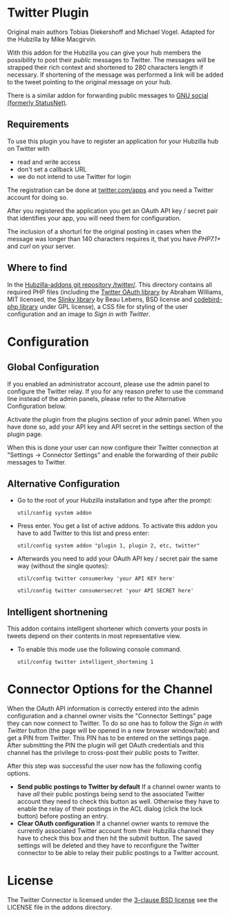 Twitter Plugin
==============

Original main authors Tobias Diekershoff and Michael Vogel. Adapted for the Hubzilla by Mike Macgirvin.

With this addon for the Hubzilla you can give your hub members the possibility to post
their *public* messages to Twitter. The messages will be strapped their rich
context and shortened to 280 characters length if necessary. If shortening of
the message was performed a link will be added to the tweet pointing to the
original message on your hub.

There is a similar addon for forwarding public messages to
[GNU social (formerly StatusNet)](http://gnu.io/social/).

Requirements
------------

To use this plugin you have to register an application for your Hubzilla
hub on Twitter with

* read and write access
* don't set a callback URL
* we do not intend to use Twitter for login

The registration can be done at [twitter.com/apps](https://apps.twitter.com/) and you need a Twitter
account for doing so.

After you registered the application you get an OAuth API key / secret
pair that identifies your app, you will need them for configuration.

The inclusion of a shorturl for the original posting in cases when the
message was longer than 140 characters requires it, that you have *PHP7.1+* and
*curl* on your server.

Where to find
-------------

In the [Hubzilla-addons git repository /twitter/](https://framagit.org/hubzilla/addons/tree/master/twitter). This directory 
contains all required PHP files (including the [Twitter OAuth library][1] by Abraham
Williams, MIT licensed, the [Slinky library][2] by Beau Lebens, BSD license and
[codebird-php library][3] under GPL license),
a CSS file for styling of the user configuration and an image to _Sign in with
Twitter_.

[1]: https://github.com/abraham/twitteroauth
[2]: http://dentedreality.com.au/projects/slinky/
[3]: https://github.com/jublo/codebird-php

Configuration
=============

Global Configuration
--------------------

If you enabled an administrator account, please use the admin panel to configure
the Twitter relay. If you for any reason prefer to use the command line instead 
of the admin panels, please refer to the Alternative Configuration below. 

Activate the plugin from the plugins section of your admin panel.  When you have
done so, add your API key and API secret in the settings section of the 
plugin page.

When this is done your user can now configure their Twitter connection at
"Settings -> Connector Settings" and enable the forwarding of their *public*
messages to Twitter.

Alternative Configuration
-------------------------

* Go to the root of your Hubzilla installation and type after the prompt:

     `util/config system addon`

* Press enter. You get a list of active addons. To activate this addon you have to add Twitter to this list and press enter:

     `util/config system addon "plugin 1, plugin 2, etc, twitter"`

* Afterwards you need to add your OAuth API key / secret pair the same way (without the single quotes):

     `util/config twitter consumerkey 'your API KEY here'` 

     `util/config twitter consumersecret 'your API SECRET here'`

Intelligent shortnening
-----------------------

This addon contains intelligent shortener which converts your posts in tweets depend on their contents in most representative view. 

* To enable this mode use the following console command.

     `util/config twitter intelligent_shortening 1`

Connector Options for the Channel
=================================

When the OAuth API information is correctly entered into the admin configuration and a channel owner visits the "Connector Settings" page they can now connect to Twitter. To do so one has to follow the _Sign in with Twitter_
button (the page will be opened in a new browser window/tab) and get a PIN from Twitter. This PIN has to be entered on the settings page. After submitting the PIN the plugin will get OAuth credentials and this channel has the privilege to cross-post their public posts to Twitter.

After this step was successful the user now has the following config options.

* **Send public postings to Twitter by default** If a channel owner wants to have _all_
  their public postings being send to the associated Twitter account they need to check
  this button as well. Otherwise they have to enable the relay of their postings
  in the ACL dialog (click the lock button) before posting an entry.
* **Clear OAuth configuration** If a channel owner wants to remove the currently associated
  Twitter account from their Hubzilla channel they have to check this box and
  then hit the submit button. The saved settings will be deleted and they have
  to reconfigure the Twitter connector to be able to relay their public
  postings to a Twitter account.

License
=======

The Twitter Connector is licensed under the [3-clause BSD license][4] see 
the
LICENSE file in the addons directory.

[4]: http://opensource.org/licenses/BSD-3-Clause


